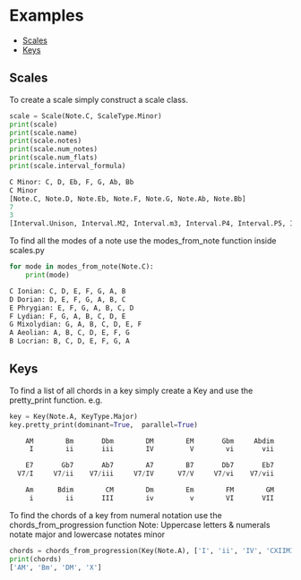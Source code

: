 # Examples
 
<nav>
  <ul>
    <li><a href="#scales">Scales</a></li>
    <li><a href="#keys">Keys</a></li>
  </ul>
</nav>

## Scales
To create a scale simply construct a scale class.

```python
scale = Scale(Note.C, ScaleType.Minor)
print(scale)
print(scale.name)
print(scale.notes)
print(scale.num_notes)
print(scale.num_flats)
print(scale.interval_formula)

C Minor: C, D, Eb, F, G, Ab, Bb
C Minor
[Note.C, Note.D, Note.Eb, Note.F, Note.G, Note.Ab, Note.Bb]
7
3
[Interval.Unison, Interval.M2, Interval.m3, Interval.P4, Interval.P5, Interval.m6, Interval.m7]
```

To find all the modes of a note use the modes_from_note function inside scales.py

```python
for mode in modes_from_note(Note.C):
    print(mode)

C Ionian: C, D, E, F, G, A, B
D Dorian: D, E, F, G, A, B, C
E Phrygian: E, F, G, A, B, C, D
F Lydian: F, G, A, B, C, D, E
G Mixolydian: G, A, B, C, D, E, F
A Aeolian: A, B, C, D, E, F, G
B Locrian: B, C, D, E, F, G, A
```

## Keys
To find a list of all chords in a key simply create a Key and use the pretty_print function. e.g.
```python
key = Key(Note.A, KeyType.Major)
key.pretty_print(dominant=True,  parallel=True)

    AM        Bm       Dbm        DM        EM       Gbm     Abdim
     I        ii       iii        IV         V        vi       vii

    E7       Gb7       Ab7        A7        B7       Db7       Eb7
  V7/I     V7/ii    V7/iii     V7/IV      V7/V     V7/vi    V7/vii

    Am      Bdim        CM        Dm        Em        FM        GM
     i        ii       III        iv         v        VI       VII
```

To find the chords of a key from numeral notation use the chords_from_progression function
Note: Uppercase letters & numerals notate major and lowercase notates minor
```python
chords = chords_from_progression(Key(Note.A), ['I', 'ii', 'IV', 'CXIIMII-invalid'])
print(chords)
['AM', 'Bm', 'DM', 'X']
```